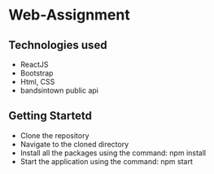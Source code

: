 # Web-Assignment

## Technologies used
* ReactJS
* Bootstrap
* Html, CSS
* bandsintown public api

## Getting Startetd
* Clone the repository
* Navigate to the cloned directory
* Install all the packages using the command: npm install
* Start the application using the command: npm start
